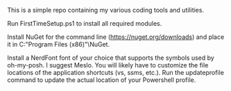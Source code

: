 This is a simple repo containing my various coding tools and utilities.

Run FirstTimeSetup.ps1 to install all required modules.

Install NuGet for the command line (https://nuget.org/downloads) and place it in C:\"Program Files (x86)"\NuGet.

Install a NerdFont font of your choice that supports the symbols used by oh-my-posh. I suggest Meslo.
You will likely have to customize the file locations of the application shortcuts (vs, ssms, etc.).
Run the updateprofile command to update the actual location of your Powershell profile.
